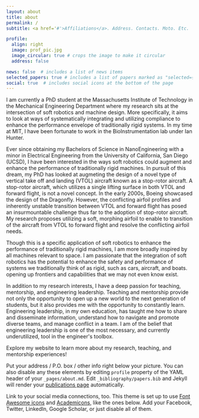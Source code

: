 ```yaml
---
layout: about
title: about
permalink: /
subtitle: <a href='#'>Affiliations</a>. Address. Contacts. Moto. Etc.

profile:
  align: right
  image: prof_pic.jpg
  image_circular: true # crops the image to make it circular
  address: false

news: false  # includes a list of news items
selected_papers: true # includes a list of papers marked as "selected={true}"
social: true  # includes social icons at the bottom of the page
---
```


I am currently a PhD student at the Massachusetts Institute of Technology in the Mechanical Engineering Department where my research sits at the intersection of soft robotics and machine design. More specifically, it aims to look at ways of systematically integrating and utilizing compliance to enhance the performance envelope of traditionally rigid systems. In my time at MIT, I have been fortunate to work in the BioInstrumentation lab under Ian Hunter. 

Ever since obtaining my Bachelors of Science in NanoEngineering with a minor in Electrical Engineering from the University of California, San Diego (UCSD), I have been interested in the ways soft robotics could augment and enhance the performance of traditionally rigid machines. In pursuit of this dream, my PhD has looked at augmeting the design of a novel type of vertical take off and landing (VTOL) aircraft known as a stop-rotor aircraft. A stop-rotor aircraft, which utilizes a single lifting surface in both VTOL and forward flight, is not a novel concept. In the early 2000s, Boeing showcased the design of the Dragonfly. However, the conflicting airfoil profiles and inherently unstable transition between VTOL and forward flight has posed an insurmountable challenge thus far to the adoption of stop-rotor aircraft. My research proposes utilizing a soft, morphing airfoil to enable to transition of the aircraft from VTOL to forward flight and resolve the conflicting airfoil needs. 

Though this is a specific application of soft robotics to enhance the performance of traditionally rigid machines, I am more broadly inspired by all machines relevant to space. I am passionate that the integration of soft robotics has the potential to enhance the safety and performance of systems we traditionally think of as rigid, such as cars, aircraft, and boats. opening up frontiers and capabilities that we may not even know exist.

In addition to my research interests, I have a deep passion for teaching, mentorship, and engineering leadership. Teaching and mentorship provide not only the opportunity to open up a new world to the next generation of students, but it also provides me with the opportunity to constantly learn. Engineering leadership, in my own education, has taught me how to share and disseminate information, understand how to navigate and promote diverse teams, and manage conflict in a team. I am of the belief that engineering leadership is one of the most necessary, and currently underutilized, tool in the engineer's toolbox. 

Explore my website to learn more about my research, teaching, and mentorship experiences!

Put your address / P.O. box / other info right below your picture. You can also disable any these elements by editing `profile` property of the YAML header of your `_pages/about.md`. Edit `_bibliography/papers.bib` and Jekyll will render your [publications page](/al-folio/publications/) automatically.

Link to your social media connections, too. This theme is set up to use [Font Awesome icons](http://fortawesome.github.io/Font-Awesome/) and [Academicons](https://jpswalsh.github.io/academicons/), like the ones below. Add your Facebook, Twitter, LinkedIn, Google Scholar, or just disable all of them.
